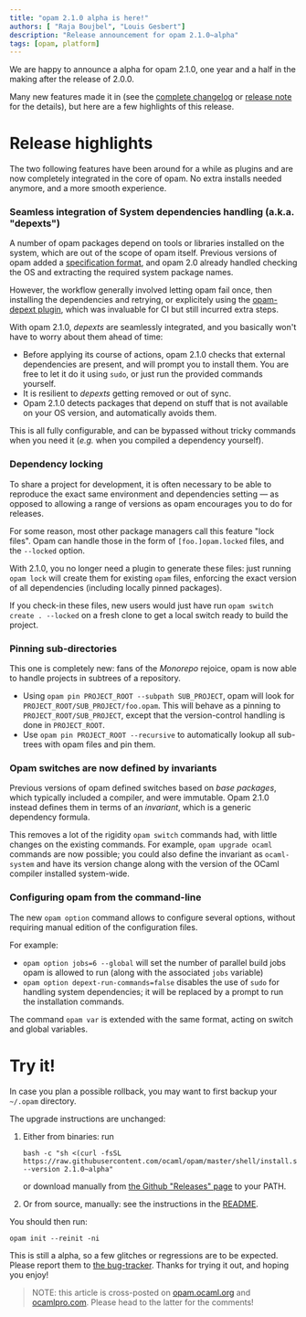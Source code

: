```yaml
---
title: "opam 2.1.0 alpha is here!"
authors: [ "Raja Boujbel", "Louis Gesbert"]
description: "Release announcement for opam 2.1.0~alpha"
tags: [opam, platform]
---
```


We are happy to announce a alpha for opam 2.1.0, one year and a half in the 
making after the release of 2.0.0.

Many new features made it in (see the [complete
changelog](https://github.com/ocaml/opam/blob/2.1.0-alpha/CHANGES) or [release
note](https://github.com/ocaml/opam/releases/tag/2.1.0-alpha) for the details),
but here are a few highlights of this release.


# Release highlights

The two following features have been around for a while as plugins and are now 
completely integrated in the core of opam. No extra installs needed anymore, and
a more smooth experience.


### Seamless integration of System dependencies handling (a.k.a. "depexts")

A number of opam packages depend on tools or libraries installed on the system,
which are out of the scope of opam itself. Previous versions of opam added a
[specification format](https://opam.ocaml.org/doc/Manual.html#opamfield-depexts),
and opam 2.0 already handled checking the OS and extracting the required system
package names.

However, the workflow generally involved letting opam fail once, then installing
the dependencies and retrying, or explicitely using the
[opam-depext plugin](https://github.com/ocaml/opam-depext), which was invaluable
for CI but still incurred extra steps.

With opam 2.1.0, _depexts_ are seamlessly integrated, and you basically won't
have to worry about them ahead of time:

- Before applying its course of actions, opam 2.1.0 checks that external
  dependencies are present, and will prompt you to install them. You are free to
  let it do it using `sudo`, or just run the provided commands yourself.
- It is resilient to _depexts_ getting removed or out of sync.
- Opam 2.1.0 detects packages that depend on stuff that is not available on your
  OS version, and automatically avoids them.

This is all fully configurable, and can be bypassed without tricky commands when
you need it (_e.g._ when you compiled a dependency yourself).


### Dependency locking

To share a project for development, it is often necessary to be able to
reproduce the exact same environment and dependencies setting — as opposed to
allowing a range of versions as opam encourages you to do for releases.

For some reason, most other package managers call this feature "lock files".
Opam can handle those in the form of `[foo.]opam.locked` files, and the
`--locked` option.

With 2.1.0, you no longer need a plugin to generate these files: just running
`opam lock` will create them for existing `opam` files, enforcing the exact
version of all dependencies (including locally pinned packages).

If you check-in these files, new users would just have run
`opam switch create . --locked` on a fresh clone to get a local switch ready to
build the project.


### Pinning sub-directories

This one is completely new: fans of the _Monorepo_ rejoice, opam is now able to
handle projects in subtrees of a repository.

- Using `opam pin PROJECT_ROOT --subpath SUB_PROJECT`, opam will look for
  `PROJECT_ROOT/SUB_PROJECT/foo.opam`. This will behave as a pinning to
  `PROJECT_ROOT/SUB_PROJECT`, except that the version-control handling is done
  in `PROJECT_ROOT`.
- Use `opam pin PROJECT_ROOT --recursive` to automatically lookup all sub-trees
  with opam files and pin them.


### Opam switches are now defined by invariants

Previous versions of opam defined switches based on _base packages_, which
typically included a compiler, and were immutable. Opam 2.1.0 instead defines
them in terms of an _invariant_, which is a generic dependency formula.

This removes a lot of the rigidity `opam switch` commands had, with little
changes on the existing commands. For example, `opam upgrade ocaml` commands are
now possible; you could also define the invariant as `ocaml-system` and have
its version change along with the version of the OCaml compiler installed
system-wide.


### Configuring opam from the command-line

The new `opam option` command allows to configure several options,
without requiring manual edition of the configuration files.

For example:
- `opam option jobs=6 --global` will set the number of parallel build
  jobs opam is allowed to run (along with the associated `jobs` variable)
- `opam option depext-run-commands=false` disables the use of `sudo` for
  handling system dependencies; it will be replaced by a prompt to run the
  installation commands.

The command `opam var` is extended with the same format, acting on switch and
global variables.

# Try it!

In case you plan a possible rollback, you may want to first backup your
`~/.opam` directory.

The upgrade instructions are unchanged:

1. Either from binaries: run

    ```
    bash -c "sh <(curl -fsSL https://raw.githubusercontent.com/ocaml/opam/master/shell/install.sh) --version 2.1.0~alpha"
    ```

    or download manually from [the Github "Releases" page](https://github.com/ocaml/opam/releases/tag/2.1.0-alpha) to your PATH.

2. Or from source, manually: see the instructions in the [README](https://github.com/ocaml/opam/tree/2.1.0-alpha#compiling-this-repo).


You should then run:
```
opam init --reinit -ni
```


This is still a alpha, so a few glitches or regressions are to be expected.
Please report them to [the bug-tracker](https://github.com/ocaml/opam/issues).
Thanks for trying it out, and hoping you enjoy!


> NOTE: this article is cross-posted on
[opam.ocaml.org](https://opam.ocaml.org/blog/) and
[ocamlpro.com](http://www.ocamlpro.com/category/blog/). Please head to the
latter for the comments!
